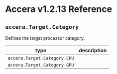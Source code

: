 [//]: # (Project: Accera)
[//]: # (Version: v1.2.13)

# Accera v1.2.13 Reference
## `accera.Target.Category`

Defines the target processor category.

type | description
--- | ---
`accera.Target.Category.CPU` |
`accera.Target.Category.GPU` |


<div style="page-break-after: always;"></div>
